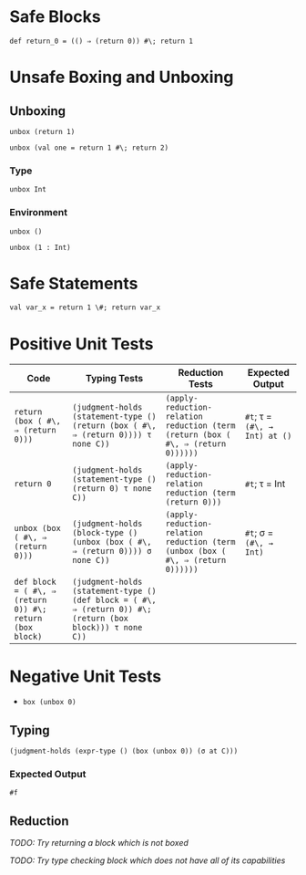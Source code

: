 # Safe Blocks
`def return_0 = (() ⇒ (return 0)) #\; return 1`

# Unsafe Boxing and Unboxing

## Unboxing
`unbox (return 1)`

`unbox (val one = return 1 #\; return 2)`

### Type

`unbox Int`

### Environment

`unbox ()`

`unbox (1 : Int)`

# Safe Statements

`val var_x = return 1 \#; return var_x`

# Positive Unit Tests

| Code    | Typing Tests | Reduction Tests | Expected Output |
| --------------- | ------- | ----- | ---- |
| `return (box ( #\, ⇒ (return 0)))`  | `(judgment-holds (statement-type () (return (box ( #\, ⇒ (return 0)))) τ none C))` | `(apply-reduction-relation reduction (term (return (box ( #\, ⇒ (return 0))))))` | `#t`; τ = `(#\, → Int) at ()` |
| `return 0` | `(judgment-holds (statement-type () (return 0) τ none C))` | `(apply-reduction-relation reduction (term (return 0)))` | `#t`; τ = Int |
| `unbox (box ( #\, ⇒ (return 0)))` | `(judgment-holds (block-type () (unbox (box ( #\, ⇒ (return 0)))) σ none C))` | `(apply-reduction-relation reduction (term (unbox (box ( #\, ⇒ (return 0))))))` | `#t`; σ = `(#\, → Int)`|
| `def block = ( #\, ⇒ (return 0)) #\; return (box block)` | `(judgment-holds (statement-type () (def block = ( #\, ⇒ (return 0)) #\; (return (box block))) τ none C))` |

# Negative Unit Tests

* `box (unbox 0)`

## Typing

`(judgment-holds (expr-type () (box (unbox 0)) (σ at C)))
`
### Expected Output
`#f`
## Reduction

*TODO: Try returning a block which is not boxed*

*TODO: Try type checking block which does not have all of its capabilities*
